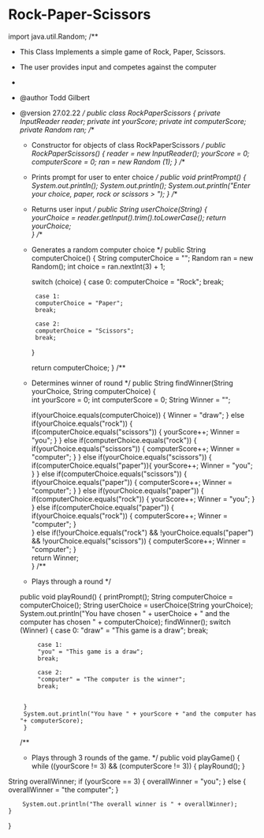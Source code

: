 # Rock-Paper-Scissors
import java.util.Random;
/**
 * This Class Implements a simple game of Rock, Paper, Scissors. 
 * The user provides input and competes against the computer
 *
 * @author Todd Gilbert
 * @version 27.02.22
 */
public class RockPaperScissors
{
    private InputReader reader;
    private int yourScore;
    private int computerScore;
    private Random ran;
    /**
     * Constructor for objects of class RockPaperScissors
     */
    public RockPaperScissors()
    {
        reader = new InputReader();
        yourScore = 0;
        computerScore = 0;
        ran = new Random (1);
    }
    /**
     * Prints prompt for user to enter choice
     */
    public void printPrompt()
    {
        System.out.println();
        System.out.println();
        System.out.println("Enter your choice, paper, rock or scissors > ");
    }
     /**
     * Returns user input
     */
    public String userChoice(String) 
    {       
        yourChoice = reader.getInput().trim().toLowerCase();
        return yourChoice;   
    }
     /**
     * Generates a random computer choice
     */
    public String computerChoice()
    { 
        String computerChoice = "";
        Random ran = new Random();
        int choice = ran.nextInt(3) + 1;
        
        switch (choice) {
            case 0:
            computerChoice = "Rock";
            break;

            case 1:
            computerChoice = "Paper";
            break;

            case 2:
            computerChoice = "Scissors";
            break;

            
        }
        
        return computerChoice;
    }
     /**
     * Determines winner of round
     */
    public String findWinner(String yourChoice, String computerChoice)
    {        
        int yourScore = 0;
        int computerScore = 0;
        String Winner = "";
        
        if(yourChoice.equals(computerChoice)) {
                    Winner = "draw";
        } else if(yourChoice.equals("rock")) {
              if(computerChoice.equals("scissors")) {
                    yourScore++;
                    Winner = "you";
              }
        } else if(computerChoice.equals("rock")) {
              if(yourChoice.equals("scissors")) {
                    computerScore++; 
                    Winner = "computer";
              }
        } else if(yourChoice.equals("scissors")) {
              if(computerChoice.equals("paper")){
                    yourScore++; 
                    Winner = "you";
              }
        } else if(computerChoice.equals("scissors")) {
              if(yourChoice.equals("paper")) {
                    computerScore++;
                    Winner = "computer";
              }
        } else if(yourChoice.equals("paper")) {
              if(computerChoice.equals("rock")) {
                    yourScore++;
                    Winner = "you";
              }
        } else if(computerChoice.equals("paper")) {
              if(yourChoice.equals("rock")) {
                    computerScore++; 
                    Winner = "computer";
              }            
        } else if(!yourChoice.equals("rock") && !yourChoice.equals("paper") && !yourChoice.equals("scissors")) {
                    computerScore++;
                    Winner = "computer";
        }        
        return Winner;        
    } 
     /**
     * Plays through a round
     */

    public void playRound()
    {
        printPrompt();
        String computerChoice = computerChoice();
        String userChoice = userChoice(String yourChoice);
        System.out.println("You have chosen " + userChoice + " and the computer has chosen " + computerChoice);
        findWinner();
        switch (Winner) {
            case 0:
            "draw" = "This game is a draw";
            break;

            case 1:
            "you" = "This game is a draw";
            break;

            case 2:
            "computer" = "The computer is the winner";
            break;

           
        }                  
        System.out.println("You have " + yourScore + "and the computer has "+ computerScore);
        }
     /**
     * Plays through 3 rounds of the game.
     */
public void playGame()
    {   
        while ((yourScore != 3) && (computerScore != 3)) {
            playRound();
        }

  String overallWinner;
        if (yourScore == 3) {
            overallWinner = "you";
        }
        else {
            overallWinner = "the computer";
        }

        System.out.println("The overall winner is " + overallWinner); 
    }
}
